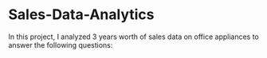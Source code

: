 # Sales-Data-Analytics
In this project, I analyzed 3 years worth of sales data on office appliances to answer the following questions:

